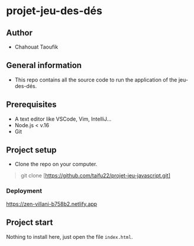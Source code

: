 # projet-jeu-des-dés
## Author 
- Chahouat Taoufik
## General information
- This repo contains all the source code to run the application of the jeu-des-dés.
## Prerequisites
- A text editor like VSCode, Vim, IntelliJ...
- Node.js < v.16
- Git
## Project setup
- Clone the repo on your computer.
> git clone [https://github.com/taifu22/projet-jeu-javascript.git]
### Deployment
https://zen-villani-b758b2.netlify.app
## Project start
Nothing to install here, just open the file `index.html`.
